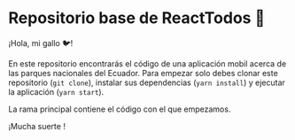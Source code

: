 # Repositorio base de ReactTodos :flags: 

¡Hola, mi gallo :bird:!

En este repositorio encontrarás el código de una aplicación  mobil acerca de las parques nacionales del Ecuador. Para empezar solo debes clonar este repositorio (`git clone`), instalar sus dependencias (`yarn install`) y ejecutar la aplicación (`yarn start`).

La rama principal contiene el código con el que empezamos.

¡Mucha suerte !
